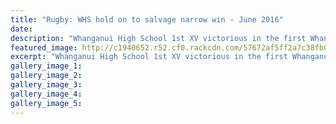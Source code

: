```yaml
---
title: "Rugby: WHS hold on to salvage narrow win - June 2016"
date: 
description: "Whanganui High School 1st XV victorious in the first Whanganui derby of the McDonald's Manawatu Colts competition on Saturday, Wanganui Chronicle article on 20/6/16..."
featured_image: http://c1940652.r52.cf0.rackcdn.com/57672af5ff2a7c38fb00002c/1st-XV-St-Johns-Club-re-Manawatu-Colts-Comps-on-18-June.Chron-20-June.jpg
excerpt: "Whanganui High School 1st XV victorious in the first Whanganui derby of the McDonald's Manawatu Colts competition on Saturday, Wanganui Chronicle article on 20/6/16..."
gallery_image_1: 
gallery_image_2: 
gallery_image_3: 
gallery_image_4: 
gallery_image_5: 
---
```

